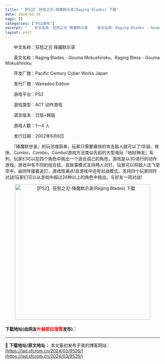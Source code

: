 ```yaml
---
title: "【PS2】 狂怒之刃-降魔默示录(Raging Blades) 下载"
date: 2024-03-19
tags: []
categories: ["PS2游戏"]
excerpt: "　　中文名称：狂怒之刃 降魔默示录 　　英文名称：Raging Blades - Gouma Mokushiroku、Raging Bless - Gouma Mokushiroku 　　开发厂商：Pacific Century Cyber Works Japan 　　发行厂商：Wanadoo Ed&hellip;"
layout: post
---
```


 <p>　　中文名称：狂怒之刃 降魔默示录</p> <p>　　英文名称：Raging Blades - Gouma Mokushiroku、Raging Bless - Gouma Mokushiroku</p> <p>　　开发厂商：Pacific Century Cyber Works Japan</p> <p>　　发行厂商：Wanadoo Edition</p> <p>　　游戏平台：PS2</p> <p>　　游戏类型：ACT 动作游戏</p> <p>　　语言版本：日版+韩版</p> <p>　　游戏人数：1～4 人</p> <p>　　发行日期：2002年6月6日</p> <p>　　『降魔默世录』的玩法很简单，玩家只需要痛快的攻击敌人就可以了!华丽、爽快、Combo，Combo，Combo!游戏方法类似先前的大型电玩『地狱神龙』系列，玩家们可以在四个角色中挑出一个适合自己的角色，游戏是以3D进行的动作游戏。游戏中有不同的组合技，且故事模式支持两人对打，玩家可以将敌人击飞至空中，由同伴接着追打，游戏性满点!且游戏中还有对战模式，支持四个玩家同时对战!玩家们可以从游戏中超过24种以上的角色中挑出，与好友一同对战!</p> <p align="center"><img align="" border="0" src="https://lad.sfcrom.cn/wp-content/uploads/2024/03/20240319_65f99929c9912.jpg" width="440" alt="【PS2】 狂怒之刃-降魔默示录(Raging Blades) 下载" /></p> <p><h4>下载地址(由网友<font color="red">叶赫那拉瑞雪</font>发布)：</h4></p> 

---
📖 **下载地址/原文地址：** 本文最初发布于我的博客网站：[https://lad.sfcrom.cn/2024/03/9526/](https://lad.sfcrom.cn/2024/03/9526/)
